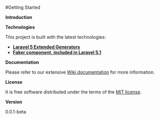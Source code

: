 
#Getting Started

**Introduction**

**Technologies**

This project is built with the latest technologies:

- **[Laravel 5 Extended Generators](https://github.com/laracasts/Laravel-5-Generators-Extended)**
- **[Faker component, included in Laravel 5.1](https://github.com/fzaninotto/Faker)**

**Documentation**

Please refer to our extensive [Wiki documentation](https://github.com/jorgemht/Laravel-first-steps/wiki) for more information.

**License**

It is free software distributed under the terms of the [MIT license](http://opensource.org/licenses/MIT).

**Version**

0.0.1-beta
